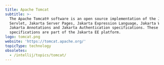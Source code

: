 ```yaml
---
title: Apache Tomcat
subtitle: >-
  The Apache Tomcat® software is an open source implementation of the Jakarta
  Servlet, Jakarta Server Pages, Jakarta Expression Language, Jakarta WebSocket,
  Jakarta Annotations and Jakarta Authentication specifications. These
  specifications are part of the Jakarta EE platform.
logo: tomcat.png
website: 'https://tomcat.apache.org/'
topicType: technology
obsoletes:
  - /intellij/topics/tomcat/
---
```


